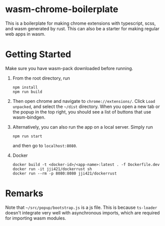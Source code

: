 # wasm-chrome-boilerplate
This is a boilerplate for making chrome extensions with typescript, scss, and wasm generated by rust. This can also be a starter for making regular web apps in wasm.

# Getting Started

Make sure you have wasm-pack downloaded before running.

1. From the root directory, run
    ```
    npm install
    npm run build
    ```

2. Then open chrome and navigate to `chrome://extensions/`. Click `Load unpacked`, and select the `~/dist` directory. When you open a new tab or the popup in the top right, you should see a list of buttons that use wasm-bindgen.

3. Alternatively, you can also run the app on a local server. Simply run
    ```
    npm run start
    ```
    and then go to `localhost:8080`.

4. Docker
    ```
    docker build -t <docker-id>/<app-name>:latest . -f Dockerfile.dev
    docker run -it jji421/dockerrust sh
    docker run --rm -p 8080:8080 jji421/dockerrust
    ```

# Remarks
Note that `~/src/popup/bootstrap.js` is a js file. This is because `ts-loader` doesn't integrate very well with asynchronous imports, which are required for importing wasm modules.
